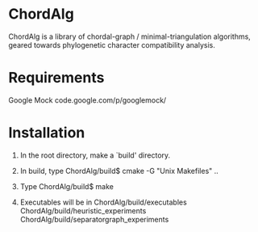 ChordAlg
========
ChordAlg is a library of chordal-graph / minimal-triangulation algorithms,
geared towards phylogenetic character compatibility analysis.

Requirements
============
Google Mock
    code.google.com/p/googlemock/

Installation
============
1) In the root directory, make a `build' directory.

2) In build, type
    ChordAlg/build$ cmake -G "Unix Makefiles" ..

3) Type
    ChordAlg/build$ make

4) Executables will be in
    ChordAlg/build/executables
    ChordAlg/build/heuristic_experiments
    ChordAlg/build/separatorgraph_experiments
